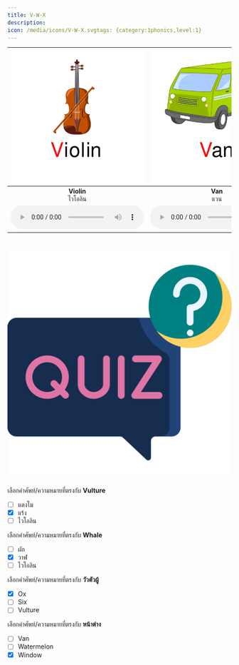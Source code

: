```yaml
---
title: V-W-X
description: 
icon: /media/icons/V-W-X.svgtags: {category:1phonics,level:1}
---
```

<div class="carrousel">


|![](/media/img/V-W-X/Violin.svg)|![](/media/img/V-W-X/Van.svg)|![](/media/img/V-W-X/Vase.svg)|![](/media/img/V-W-X/Vegetable.svg)|![](/media/img/V-W-X/Vulture.svg)|![](/media/img/V-W-X/Vest.svg)|![](/media/img/V-W-X/Whale.svg)|![](/media/img/V-W-X/Walk.svg)|![](/media/img/V-W-X/Water.svg)|![](/media/img/V-W-X/Watermelon.svg)|![](/media/img/V-W-X/Window.svg)|![](/media/img/V-W-X/Wolf.svg)|![](/media/img/V-W-X/Ox.svg)|![](/media/img/V-W-X/Xylophone.svg)|![](/media/img/V-W-X/Six.svg)|![](/media/img/V-W-X/Box.svg)|![](/media/img/V-W-X/Exit.svg)|
| :----: | :----: | :----: | :----: | :----: | :----: | :----: | :----: | :----: | :----: | :----: | :----: | :----: | :----: | :----: | :----: | :----: |
|**Violin**<br>ไวโอลิน|**Van**<br>แวน|**Vase**<br>แจกัน|**Vegetable**<br>ผัก|**Vulture**<br>แร้ง|**Vest**<br>เสื้อกั๊ก|**Whale**<br>วาฬ|**Walk**<br>เดิน|**Water**<br>น้ํา|**Watermelon**<br>แตงโม|**Window**<br>หน้าต่าง|**Wolf**<br>หมาป่า|**Ox**<br>วัวตัวผู้|**Xylophone**<br>ไซโลโฟน|**Six**<br>หก|**Box**<br>กล่อง|**Exit**<br>ทางออก|
|![](/media/audio/Violin.mp3)|![](/media/audio/Van.mp3)|![](/media/audio/Vase.mp3)|![](/media/audio/Vegetable.mp3)|![](/media/audio/Vulture.mp3)|![](/media/audio/Vest.mp3)|![](/media/audio/Whale.mp3)|![](/media/audio/Walk.mp3)|![](/media/audio/Water.mp3)|![](/media/audio/Watermelon.mp3)|![](/media/audio/Window.mp3)|![](/media/audio/Wolf.mp3)|![](/media/audio/Ox.mp3)|![](/media/audio/Xylophone.mp3)|![](/media/audio/Six.mp3)|![](/media/audio/Box.mp3)|![](/media/audio/Exit.mp3)|

</div>



# ![icon](/media/icons/quiz.svg) 


 เลือกคำศัพท์/ความหมายที่ตรงกับ **Vulture**
 - [ ] แตงโม
 - [x] แร้ง
 - [ ] ไวโอลิน

 เลือกคำศัพท์/ความหมายที่ตรงกับ **Whale**
 - [ ] ผัก
 - [x] วาฬ
 - [ ] ไวโอลิน

 เลือกคำศัพท์/ความหมายที่ตรงกับ **วัวตัวผู้**
 - [x] Ox
 - [ ] Six
 - [ ] Vulture

 เลือกคำศัพท์/ความหมายที่ตรงกับ **หน้าต่าง**
 - [ ] Van
 - [ ] Watermelon
 - [x] Window
